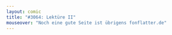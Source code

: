 ```yaml
---
layout: comic
title: "#3064: Lektüre II"
mouseover: "Noch eine gute Seite ist übrigens fonflatter.de"
---
```

